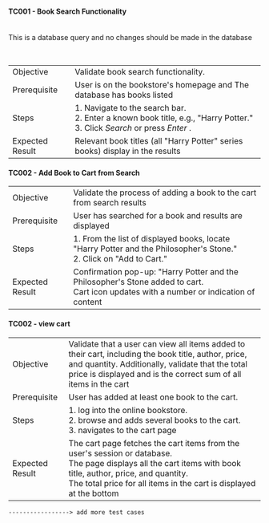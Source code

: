 




#### TC001 - Book Search Functionality


<br> This is a database query and no changes should be made in the database
<table>
    <tr>
        <td>Objective</td>
        <td>Validate book search functionality.</td>
    </tr>
    <tr>
        <td>Prerequisite</td>
        <td>User is on the bookstore's homepage and The database has books listed</td>
    </tr>
    <tr>
        <td>Steps</td>
        <td>
            1. Navigate to the search bar.<br>
            2. Enter a known book title, e.g., "Harry Potter." <br>
            3. Click <i> Search </i> or press <i>Enter </i>.
        </td>
    </tr>
    <tr>
        <td>Expected Result</td>
        <td>Relevant book titles (all "Harry Potter" series books) display in the results</td> <br>
    </tr>

</table>

#### TC002 - Add Book to Cart from Search


<table>
    <tr>
        <td>Objective</td>
        <td>Validate the process of adding a book to the cart from search results</td>
    </tr>
    <tr>
        <td>Prerequisite</td>
        <td>User has searched for a book and results are displayed</td>
    </tr>
    <tr>
        <td>Steps</td>
        <td>
            1. From the list of displayed books, locate "Harry Potter and the Philosopher's Stone."<br>
            2. Click on "Add to Cart." <br>
        </td>
    </tr>
    <tr>
        <td>Expected Result</td>
        <td>Confirmation pop-up: "Harry Potter and the Philosopher's Stone added to cart.<br>
        Cart icon updates with a number or indication of content <br>
        </td>  
    </tr>

</table>

#### TC002 - view  cart

<table>
    <tr>
        <td>Objective</td>
        <td>Validate that a user can view all items added to their cart, including the book title, author, price, and quantity. Additionally, validate that the total price is displayed and is the correct sum of all items in the cart</td>
    </tr>
    <tr>
        <td>Prerequisite</td>
        <td>User has added at least one book to the cart.</td>
    </tr>
    <tr>
        <td>Steps</td>
        <td>
            1. log into the online bookstore.<br>
            2. browse and adds several books to the cart.<br>
            3.  navigates to the cart page <br>
        </td>
    </tr>
    <tr>
        <td>Expected Result</td>
        <td>The cart page fetches the cart items from the user's session or database.<br>
            The page displays all the cart items with book title, author, price, and quantity.<br>
            The total price for all items in the cart is displayed at the bottom <br>
        </td>  
    </tr>

</table>

`-----------------> add more test cases `
